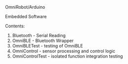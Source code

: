 OmniRobot/Arduino

Embedded Software

Contents:
1. Bluetooth - Serial Reading
2. OmniBLE - Bluetooth Wrapper
3. OmniBLETest - testing of OmniBLE
4. OmniControl - sensor processing and control logic
5. OmniControlTest - isolated function integration testing
